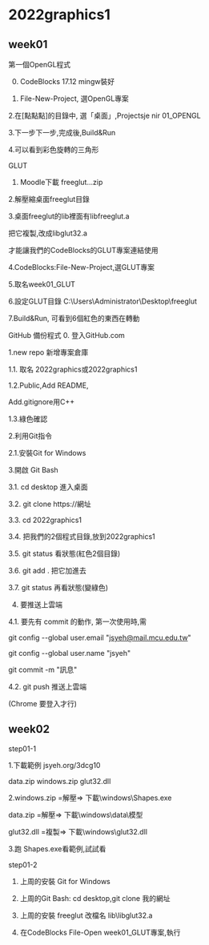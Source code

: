 # 2022graphics1
## week01 
第一個OpenGL程式



0. CodeBlocks 17.12 mingw裝好

1. File-New-Project, 選OpenGL專案

2.在[點點點]的目錄中, 選「桌面」,Projectsje nir 01_OPENGL

3.下一步下一步,完成後,Build&Run

4.可以看到彩色旋轉的三角形






GLUT
1. Moodle下載 freeglut...zip

2.解壓縮桌面freeglut目錄

3.桌面freeglut的lib裡面有libfreeglut.a

把它複製,改成libglut32.a

才能讓我們的CodeBlocks的GLUT專案連結使用

4.CodeBlocks:File-New-Project,選GLUT專案

5.取名week01_GLUT

6.設定GLUT目錄 C:\Users\Administrator\Desktop\freeglut

7.Build&Run, 可看到6個紅色的東西在轉動

 




GitHub 備份程式
0. 登入GitHub.com

1.new repo 新增專案倉庫

1.1. 取名 2022graphics或2022graphics1

1.2.Public,Add README,

Add.gitignore用C++

1.3.綠色確認

2.利用Git指令

2.1.安裝Git for Windows

3.開啟 Git Bash

3.1. cd desktop 進入桌面

3.2. git clone https://網址

3.3. cd 2022graphics1

3.4. 把我們的2個程式目錄,放到2022graphics1

3.5. git status 看狀態(紅色2個目錄)

3.6. git add . 把它加進去

3.7. git status 再看狀態(變綠色)



4. 要推送上雲端

4.1. 要先有 commit 的動作, 第一次使用時,需



git config --global user.email "jsyeh@mail.mcu.edu.tw"

git config --global user.name "jsyeh"



git commit -m "訊息"



4.2. git push 推送上雲端

(Chrome 要登入才行)

## week02
step01-1

 1.下載範例 jsyeh.org/3dcg10

data.zip windows.zip glut32.dll

2.windows.zip =解壓=> 下載\windows\Shapes.exe

data.zip =解壓=> 下載\windows\data\模型 

glut32.dll =複製=> 下載\windows\glut32.dll

3.跑 Shapes.exe看範例,試試看





step01-2
1. 上周的安裝 Git for Windows

2. 上周的Git Bash: cd desktop,git clone 我的網址

3. 上周的安裝 freeglut 改檔名 lib\libglut32.a

4.  在CodeBlocks File-Open week01_GLUT專案,執行
